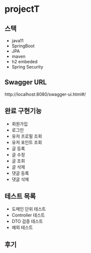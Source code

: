 # projectT

## 스택
- java11
- SpringBoot
- JPA
- maven
- h2 embeded
- Spring Security

## Swagger URL
http://localhost:8080/swagger-ui.html#/

## 완료 구현기능
- 회원가입
- 로그인
- 유저 프로필 조회
- 유저 포인트 조회
- 글 등록
- 글 수정
- 글 조회
- 글 삭제
- 댓글 등록
- 댓글 삭제

## 테스트 목록
- 도메인 단위 테스트
- Controller 테스트
- DTO 검증 테스트
- 예외 테스트

## 후기
